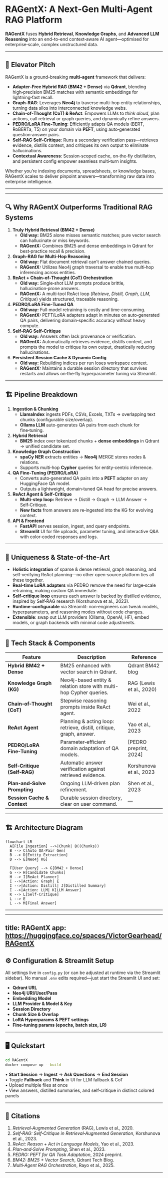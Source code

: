 # RAGentX: A Next‑Gen Multi‑Agent RAG Platform

**RAGentX** fuses **Hybrid Retrieval**, **Knowledge Graphs**, and **Advanced LLM Reasoning** into an end-to-end context‑aware AI agent—optimised for enterprise‑scale, complex unstructured data.

---

## 🎯 Elevator Pitch

RAGentX is a ground-breaking **multi-agent** framework that delivers:

- **Adapter‑Free Hybrid RAG (BM42 + Dense)** via **Qdrant**, blending high‑precision BM25 matches with semantic embeddings for lightning‑fast recall.
- **Graph‑RAG**: Leverages **Neo4j** to traverse multi-hop entity relationships, turning data silos into interconnected knowledge webs.
- **Chain‑of‑Thought (CoT) & ReAct**: Empowers LLMs to _think aloud_, plan actions, call retrieval or graph queries, and dynamically refine answers.
- **PEDRO/LoRA Fine‑Tuning**: Efficiently adapts QA models (BERT, RoBERTa, T5) on your domain via **PEFT**, using auto‑generated question‑answer pairs.
- **Self‑RAG Self‑Critique**: Runs a secondary verification pass—retrieves evidence, distills context, and critiques its own output to eliminate hallucinations.
- **Contextual Awareness**: Session‑scoped cache, on‑the‑fly distillation, and persistent config empower seamless multi‑turn insights.

Whether you’re indexing documents, spreadsheets, or knowledge bases,  RAGentX scales to deliver pinpoint answers—transforming raw data into enterprise intelligence.

---

---

## 🔍 Why  RAGentX Outperforms Traditional RAG Systems

1. **Truly Hybrid Retrieval (BM42 + Dense)**  
   - **Old way:** BM25 alone misses semantic matches; pure vector search can hallucinate or miss keywords.  
   - **RAGentX:** Combines BM25 and dense embeddings in Qdrant for best‑practice recall & precision.
2. **Graph‑RAG for Multi‑Hop Reasoning**  
   - **Old way:** Flat document retrieval can’t answer chained queries.  
   - **RAGentX:** Utilizes Neo4j graph traversal to enable true multi‑hop inferencing across entities.
3. **ReAct + Chain‑of‑Thought (CoT) Orchestration**  
   - **Old way:** Single‑shot LLM prompts produce brittle, hallucination‑prone answers.  
   - **RAGentX:** A multi‑tool ReAct loop (_Retrieve, Distill, Graph, LLM, Critique_) yields structured, traceable reasoning.
4. **PEDRO/LoRA Fine‑Tuned QA**  
   - **Old way:** Full‑model retraining is costly and time‑consuming.  
   - **RAGentX:** PEFT/LoRA adapters adapt in minutes on auto‑generated QA pairs, delivering domain‑specific accuracy without heavy compute.
5. **Self‑RAG Self‑Critique**  
   - **Old way:** Answers often lack provenance or verification.  
   - **RAGentX:** Automatically retrieves evidence, distills context, and prompts the model to critique its own output, drastically reducing hallucinations.
6. **Persistent Session Cache & Dynamic Config**  
   - **Old way:** Rebuilding indices per run loses workspace context.  
   - **RAGentX:** Maintains a durable session directory that survives restarts and allows on‑the‑fly hyperparameter tuning via Streamlit.

---

## 🏗 Pipeline Breakdown

1. **Ingestion & Chunking**  
   - **LlamaIndex** ingests PDFs, CSVs, Excels, TXTs → overlapping text chunks (configurable size/overlap).  
   - **Ollama LLM** auto‑generates QA pairs from each chunk for fine‑tuning.
2. **Hybrid Retrieval**  
   - **BM25** index over tokenized chunks + **dense embeddings** in Qdrant → unified candidate set.
3. **Knowledge Graph Construction**  
   - **spaCy NER** extracts entities → **Neo4j** MERGE stores nodes & relations.  
   - Supports multi‑hop **Cypher** queries for entity‑centric inferrence.
4. **QA Fine‑Tuning (PEDRO/LoRA)**  
   - Converts auto‑generated QA pairs into a **PEFT** adapter on any HuggingFace QA model.  
   - Outputs a lightweight, domain‑tuned QA head for precise answers.
5. **ReAct Agent & Self‑Critique**  
   - **Multi‑step loop:** Retrieve → Distill → Graph → LLM Answer → Self‑Critique.  
   - **New facts** from answers are re‑ingested into the KG for evolving context.
6. **API & Frontend**  
   - **FastAPI** serves session, ingest, and query endpoints.  
   - **Streamlit** UI for file uploads, parameter tuning, and interactive Q&A with color‑coded responses and logs.

---

## 🌟 Uniqueness & State‑of‑the‑Art

- **Holistic integration** of sparse & dense retrieval, graph reasoning, and self‑verifying ReAct planning—no other open‑source platform ties all these together.  
- **Real‑time LoRA adapters** via PEDRO remove the need for large‑scale retraining, making custom QA immediate.  
- **Self‑critique loop** ensures each answer is backed by distilled evidence, inspired by Self‑RAG research (Korshunova et al., 2023).  
- **Runtime‑configurable** via Streamlit: non‑engineers can tweak models, hyperparameters, and reasoning modes without code changes.  
- **Extensible**: swap out LLM providers (Ollama, OpenAI, HF), embed models, or graph backends with minimal code adjustments.

---

## 🔧 Tech Stack & Components

| Feature                               | Description                                                         | Reference                                |
|---------------------------------------|----------------------------------------------------------------------|------------------------------------------|
| **Hybrid BM42 + Dense**               | BM25 enhanced with vector search in Qdrant.                          | Qdrant BM42 blog                        |
| **Knowledge Graph (KG)**              | Neo4j-based entity & relation store with multi-hop Cypher queries.   | RAG (Lewis et al., 2020)                |
| **Chain‑of‑Thought (CoT)**            | Stepwise reasoning prompts inside ReAct agent.                        | Wei et al., 2022                         |
| **ReAct Agent**                       | Planning & acting loop: retrieve, distill, critique, graph, answer.   | Yao et al., 2023                         |
| **PEDRO/LoRA Fine‑Tuning**            | Parameter‑efficient domain adaptation of QA models.                  | [PEDRO preprint, 2024]                  |
| **Self‑Critique (Self‑RAG)**          | Automatic answer verification against retrieved evidence.             | Korshunova et al., 2023                  |
| **Plan‑and‑Solve Prompting**          | Ongoing LLM‑driven plan refinement.                                  | Shen et al., 2023                        |
| **Session Cache & Context**           | Durable session directory, clear on user command.                    | —                                        |

---

## 🏗 Architecture Diagram

```mermaid
flowchart LR
  A[File Ingestion] -->|Chunk| B((Chunks))
  B --> C[Auto QA‑Pair Gen]
  B --> D[Entity Extraction]
  D --> E[Neo4j KG]

  F[User Query] --> G[BM42 + Dense]
  G --> H[Candidate Chunks]
  H --> I[ReAct Planner]
  I -->|Action: Graph| E
  I -->|Action: Distill| J[Distilled Summary]
  I -->|Action: LLM| K[LLM Answer]
  K --> L[Self‑Critique]
  L --> E
  L --> M[Final Answer]
```

---
---
title: RAGentX
app: https://huggingface.co/spaces/VictorGearhead/RAGentX 
---

## ⚙️ Configuration & Streamlit Setup

All settings live in `config.py` (or can be adjusted at runtime via the Streamlit sidebar). No manual `.env` edits required—just start the Streamlit UI and set:

- **Qdrant URL**
- **Neo4j URI/User/Pass**
- **Embedding Model**
- **LLM Provider & Model & Key**
- **Session Directory**
- **Chunk Size & Overlap**
- **LoRA Hyperparams & PEFT settings**
- **Fine‑tuning params (epochs, batch size, LR)**

---

## 🖥️ Quickstart

```bash
cd RAGentX
docker-compose up --build
```

• **Start Session** → **Ingest** → **Ask Questions** → **End Session**  
• Toggle **Fallback** and **Think** in UI for LLM fallback & CoT  
• Upload multiple files at once  
• View answers, distilled summaries, and self‑critique in distinct colored panels

---

## 📖 Citations

1. _Retrieval‑Augmented Generation_ (RAG), Lewis et al., 2020.  
2. _Self‑RAG: Self‑Critique in Retrieval‑Augmented Generation_, Korshunova et al., 2023.  
3. _ReAct: Reason + Act in Language Models_, Yao et al., 2023.  
4. _Plan‑and‑Solve Prompting_, Shen et al., 2023.  
5. _PEDRO: PEFT for QA Task Adaptation_, 2024 preprint.  
6. _BM42: BM25 + Vector Search_, Qdrant Tech Blog.  
7. _Multi‑Agent RAG Orchestration_, Rayo et al., 2025.

---
